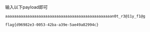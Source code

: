 输入以下payload即可
```
aaaaaaaaaaaaaaaaaaaaaaaaaaaaaaaaaaaaaaaaaaaaaaaan0t_r3@11y_f1@g
```
`flag{d96982e3-0053-42ba-a39e-5ae49a82994c}`